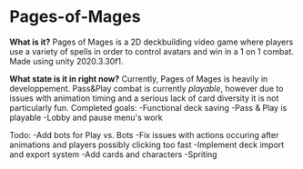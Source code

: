 # Pages-of-Mages
__What is it?__
Pages of Mages is a 2D deckbuilding video game where players use a variety of spells in order to control avatars and win in a 1 on 1 combat. Made using unity 2020.3.30f1. 

__What state is it in right now?__
Currently, Pages of Mages is heavily in developpement. Pass&Play combat is currently *playable*, however due to issues with animation timing and a serious lack of card diversity it is not particularly fun. 
Completed goals:
-Functional deck saving
-Pass & Play is playable
-Lobby and pause menu's work

Todo:
-Add bots for Play vs. Bots
-Fix issues with actions occuring after animations and players possibly clicking too fast
-Implement deck import and export system
-Add cards and characters
-Spriting
